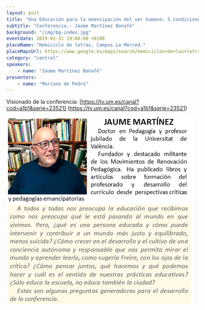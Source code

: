 ```yaml
---
layout: post
title: "Una Educación para la emancipación del ser humano: 5 condiciones"
subtitle: "Conferencia.- Jaume Martínez Bonafé"
background: "/img/bg-index.jpg"
eventdate: 2019-01-31 19:00:00 +0100
placeName: "Hemiciclo de letras, Campus La Merced."
placeMapsUrl: https://www.google.es/maps/search/hemiciclos+de+las+letras+campus+de+la+merced/@38.0033889,-1.147865,14z/data=!3m1!4b1?hl=en
category: "central"
speakers:
    - name: "Jaume Martínez Bonafé"
presenters:
    - name: "Mariano de Pedro"
---
```

Visionado de la conferencia: [https://tv.um.es/canal?cod=a1b1&serie=23521] (https://tv.um.es/canal?cod=a1b1&serie=23521)

![cartel](/img/posts/bonafe1png.png)
